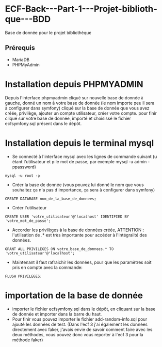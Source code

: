 # ECF-Back---Part-1---Projet-biblioth-que---BDD
Base de donnée pour le projet bibliothèque
## Prérequis

- MariaDB
- PHPMyAdmin
# Installation depuis PHPMYADMIN
Depuis l'interface phpmyadmin cliqué sur nouvelle base de donnée à gauche, donné un nom à votre base de donnée (le nom importe peu il sera à configurer dans symfony)
cliqué sur la base de donnée que vous avez créée, privilège, ajouter un compte utilisateur, créer votre compte.
pour finir cliqué sur votre base de donnée, importé et choisissé le fichier ecfsymfony.sql présent dans le dépôt.

# Installation depuis le terminal mysql

 - Se connecté à l'interface mysql avec les lignes de commande suivant (u étant l'utilisateur et p le mot de passe, par exemple mysql -u admin -ppassword)
```shell
mysql -u root -p
```
- Créer la base de donnée (vous pouvez lui donné le nom que vous souhaitez ça n'a pas d'importance, ça sera à configurer dans symfony)
```shell
CREATE DATABASE nom_de_la_base_de_donnees;
````
- Créer l'utilisateur
```shell
CREATE USER 'votre_utilisateur'@'localhost' IDENTIFIED BY 'votre_mot_de_passe';
```
- Accorder les privilèges à la base de données créée, ATTENTION : l'utilisation de .* est très importante pour accéder à l'intégralité des données.
```shell
GRANT ALL PRIVILEGES ON votre_base_de_donnees.* TO 'votre_utilisateur'@'localhost';
```
- Maintenant il faut rafraichir les données, pour que les paramètres soit pris en compte avec la commande: 
```shell
FLUSH PRIVILEGES;
```

# importation de la base de donnée
- importer le fichier ecfsymfony.sql dans le dépôt, en cliquant sur la base de donnée et importer dans la barre du haut.
- Pour finir vous pouvez importer le fichier add-random-info.sql pour ajouté les données de test. (Dans l'ecf 3 j'ai également les données directement avec faker, j'avais envie de savoir comment faire avec les deux méthodes, vous pouvez donc vous reporter à l'ecf 3 pour la méthode faker)
